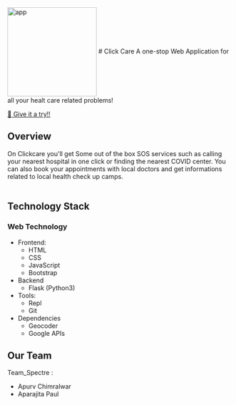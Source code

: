 <img align="center" src="https://github.com/appsplash99/clickCare-flask-app/blob/main/static/images/clickcare_logo.png" alt="app" height="200px"/>
# Click Care
A one-stop Web Application for all your healt care related problems!
<br>

<a href="https://click-care.herokuapp.com/" target="_blank">:rocket: Give it a try!!</a>

## Overview
On Clickcare you'll get Some out of the box SOS services such as calling your nearest hospital in one click or finding the nearest COVID center.
You can also book your appointments with local doctors and get informations related to local health check up camps.
<br>
<br>

## Technology Stack
### Web Technology
- Frontend: 
  -	HTML 
  -	CSS 
  -	JavaScript
  - Bootstrap
- Backend
  -	 Flask (Python3)
- Tools:
  -	Repl
  -	Git
- Dependencies
  - Geocoder
  - Google APIs
## Our Team
Team_Spectre : 
* Apurv Chimralwar
* Aparajita Paul 
